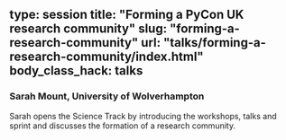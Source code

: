 type: session
title: "Forming a PyCon UK research community"
slug: "forming-a-research-community"
url: "talks/forming-a-research-community/index.html"
body_class_hack: talks
---

### Sarah Mount, University of Wolverhampton

Sarah opens the Science Track by introducing the workshops, talks and
sprint and discusses the formation of a research community.
